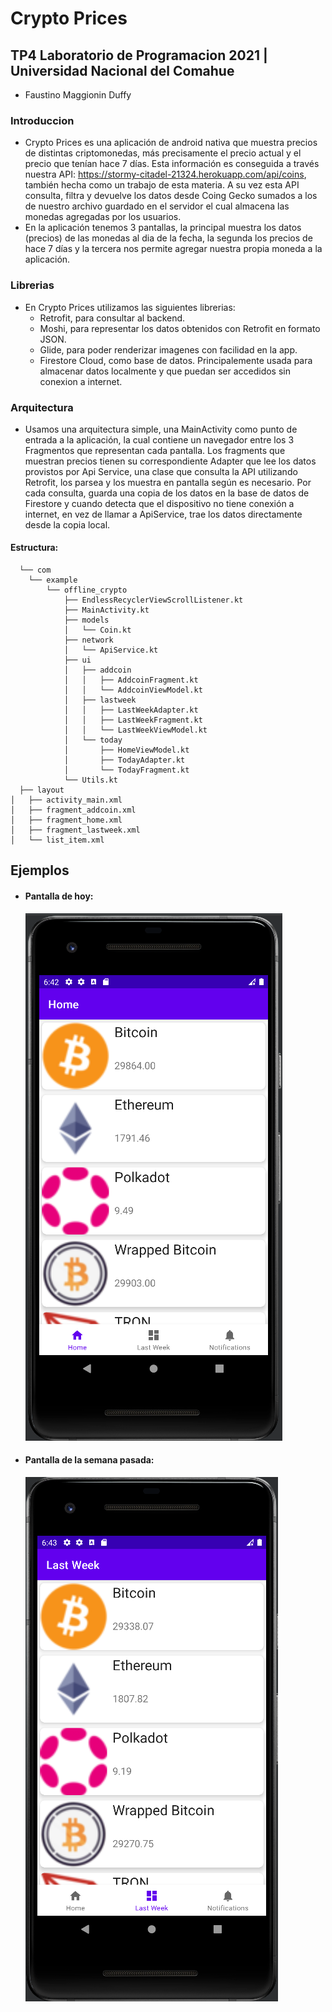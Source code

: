 # Crypto Prices

## TP4 Laboratorio de Programacion 2021 | Universidad Nacional del Comahue

- Faustino Maggionin Duffy

### Introduccion

- Crypto Prices es una aplicación de android nativa que muestra precios de distintas criptomonedas, más precisamente el precio actual y el precio que tenían hace 7 días. Esta información es conseguida a través nuestra API: https://stormy-citadel-21324.herokuapp.com/api/coins, también hecha como un trabajo de esta materia. A su vez esta API consulta, filtra y devuelve los datos desde Coing Gecko sumados a los de nuestro archivo guardado en el servidor el cual almacena las monedas agregadas por los usuarios.
- En la aplicación tenemos 3 pantallas, la principal muestra los datos (precios) de las monedas al dia de la fecha, la segunda los precios de hace 7 días y la tercera nos permite agregar nuestra propia moneda a la aplicación.

### Librerias

- En Crypto Prices utilizamos las siguientes librerias:
  - Retrofit, para consultar al backend.
  - Moshi, para representar los datos obtenidos con Retrofit en formato JSON.
  - Glide, para poder renderizar imagenes con facilidad en la app.
  - Firestore Cloud, como base de datos. Principalemente usada para almacenar datos localmente y
    que puedan ser accedidos sin conexion a internet.

### Arquitectura

- Usamos una arquitectura simple, una MainActivity como punto de entrada a la aplicación, la cual contiene un navegador entre los 3 Fragmentos que representan cada pantalla. Los fragments que muestran precios tienen su correspondiente Adapter que lee los datos provistos por Api Service, una clase que consulta la API utilizando Retrofit, los parsea y los muestra en pantalla según es necesario. Por cada consulta, guarda una copia de los datos en la base de datos de Firestore y cuando detecta que el dispositivo no tiene conexión a internet, en vez de llamar a ApiService, trae los datos directamente desde la copia local.

#### Estructura:

```
  └── com
    └── example
        └── offline_crypto
            ├── EndlessRecyclerViewScrollListener.kt
            ├── MainActivity.kt
            ├── models
            │   └── Coin.kt
            ├── network
            │   └── ApiService.kt
            ├── ui
            │   ├── addcoin
            │   │   ├── AddcoinFragment.kt
            │   │   └── AddcoinViewModel.kt
            │   ├── lastweek
            │   │   ├── LastWeekAdapter.kt
            │   │   ├── LastWeekFragment.kt
            │   │   └── LastWeekViewModel.kt
            │   └── today
            │       ├── HomeViewModel.kt
            │       ├── TodayAdapter.kt
            │       └── TodayFragment.kt
            └── Utils.kt
  ├── layout
│   ├── activity_main.xml
│   ├── fragment_addcoin.xml
│   ├── fragment_home.xml
│   ├── fragment_lastweek.xml
│   └── list_item.xml

```

## Ejemplos

- #### Pantalla de hoy:

  ![img.png](img.png)

- #### Pantalla de la semana pasada:
  ![img_1.png](img_1.png)

